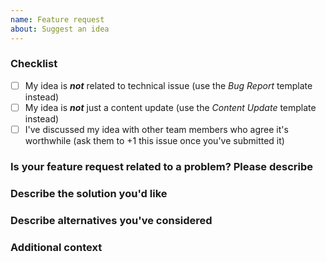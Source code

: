 ```yaml
---
name: Feature request
about: Suggest an idea
---
```


### Checklist
<!-- Mark these complete by putting an `x` in the brackets -->
 - [ ] My idea is ***not*** related to technical issue (use the *Bug Report* template instead)
 - [ ] My idea is ***not*** just a content update (use the *Content Update* template instead)
 - [ ] I've discussed my idea with other team members who agree it's worthwhile (ask them to +1 this issue once you've submitted it)

### Is your feature request related to a problem? Please describe
<!-- A clear and concise description of what the problem is. Ex. I'm always frustrated when [...] -->

### Describe the solution you'd like
<!-- A clear and concise description of what you want to happen. -->

### Describe alternatives you've considered
<!-- A clear and concise description of any alternative solutions or features you've considered. -->

### Additional context
<!-- Add any other context or screenshots about the feature request here. -->
